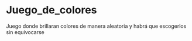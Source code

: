 # Juego_de_colores
Juego donde brillaran colores de manera aleatoria y habrá que escogerlos sin equivocarse
